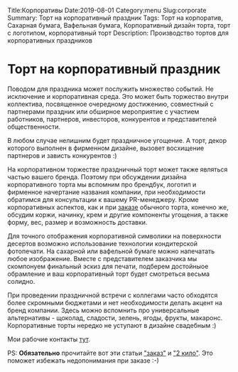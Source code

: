 Title:Корпоративы
Date:2019-08-01
Category:menu
Slug:corporate
Summary: Торт на корпоративный праздник
Tags: Торт на корпоратив, Сахарная бумага, Вафельная бумага, Корпоративный дизайн торта, торт с логотипом, корпоративный торт
Description: Производство тортов для корпоративных праздников

<h1 class='title is-4 '>
    <span>
        Торт на корпоративный праздник
    </span>
</h1>

Поводом для праздника может послужить множество событий. Не исключение и корпоративная среда. Это может быть торжество внутри коллектива, посвященное очередному достижению, совместный с партнерами праздник или обширное мероприятие с участием работников, партнеров, инвесторов, конкурентов и представителей общественности. 

В любом случае нелишним будет праздничное угощение. А торт, декор которого выполнен в фирменном дизайне, вызовет восхищение партнеров и зависть конкурентов :)

На корпоративном торжестве праздничный торт может также являться частью вашего бренда. Поэтому при обсуждении дизайна корпоративного торта мы вспомним про брендбук, логотип и фирменное начертание названия компании, при необходимости обратимся для консультации к вашему PR-менеджеру. Кроме корпоративных аспектов, как и при [заказе](/pages/order.html) обычного торта, конечно же, обсудим коржи, начинку, крем и другие компоненты угощения, а также форму, вес, размер и возможность доставки. 

Для точного отображения корпоративной символики на поверхности десертов возможно использование технологии кондитерской фотопечати. На сахарной или вафельной бумаге можно напечатать любое изображение. Вместе с представителем заказчика мы скомпонуем финальный эскиз для печати, подберем достойныое обрамление и ваш корпоративный торт будет смотреться весьма солидно.

При проведении праздничной встречи с коллегами часто обходятся более скромными бюджетами и нет необходимости делать акцент на бренд компании. Здесь можно вспомнить про универсальные альтернативы - щоколад, сладости, зелень, ягоды, фрукты, макаронс. Корпоративные торты нередко не уступают в дизайне свадебным :)

Мои рабочие контакты [тут](/pages/contacts.html).


PS: **Обязательно** прочитайте вот эти статьи ["заказ"](/pages/order.html) и ["2 кило"](/pages/twokilo.html). Это поможет избежать недопонимания при заказе :-)